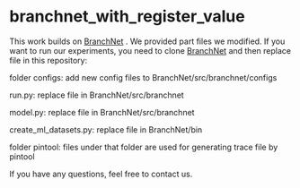 # branchnet_with_register_value

This work builds on [BranchNet](https://github.com/siavashzk/BranchNet) . We provided part files we modified. If you want to run our experiments, you need to clone [BranchNet](https://github.com/siavashzk/BranchNet) and then replace file in this repository:



folder configs: add new config files to BranchNet/src/branchnet/configs

run.py: replace file in BranchNet/src/branchnet

model.py: replace file in BranchNet/src/branchnet

create_ml_datasets.py: replace file in BranchNet/bin

folder pintool: files under that folder are used for generating trace file by pintool



If you have any questions, feel free to contact us.